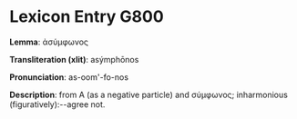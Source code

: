 # Lexicon Entry G800

**Lemma**: ἀσύμφωνος

**Transliteration (xlit)**: asýmphōnos

**Pronunciation**: as-oom'-fo-nos

**Description**:
from Α (as a negative particle) and σύμφωνος; inharmonious (figuratively):--agree not.
